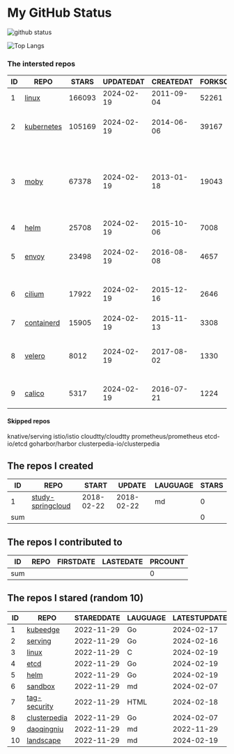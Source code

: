 # My GitHub Status

<img src="https://github-readme-stats-1.yihong0618.vercel.app/api?username=daoqingniu&show_icons=true&&&hide_title=true&count_private=true" alt="github status" />

![Top Langs](https://github-readme-stats-1.yihong0618.vercel.app/api/top-langs/?username=daoqingniu&layout=compact)

<!--START_SECTION:github_repos-->
### The intersted repos
| ID |                          REPO                          | STARS  | UPDATEDAT  | CREATEDAT  | FORKSCOUNT |                                                DESCRIPTIONS                                                |
|----|--------------------------------------------------------|--------|------------|------------|------------|------------------------------------------------------------------------------------------------------------|
|  1 | [linux](https://github.com/torvalds/linux)             | 166093 | 2024-02-19 | 2011-09-04 |      52261 | Linux kernel source tree                                                                                   |
|  2 | [kubernetes](https://github.com/kubernetes/kubernetes) | 105169 | 2024-02-19 | 2014-06-06 |      39167 | Production-Grade Container Scheduling and Management                                                       |
|  3 | [moby](https://github.com/moby/moby)                   |  67378 | 2024-02-19 | 2013-01-18 |      19043 | The Moby Project - a collaborative project for the container ecosystem to assemble container-based systems |
|  4 | [helm](https://github.com/helm/helm)                   |  25708 | 2024-02-19 | 2015-10-06 |       7008 | The Kubernetes Package Manager                                                                             |
|  5 | [envoy](https://github.com/envoyproxy/envoy)           |  23498 | 2024-02-19 | 2016-08-08 |       4657 | Cloud-native high-performance edge/middle/service proxy                                                    |
|  6 | [cilium](https://github.com/cilium/cilium)             |  17922 | 2024-02-19 | 2015-12-16 |       2646 | eBPF-based Networking, Security, and Observability                                                         |
|  7 | [containerd](https://github.com/containerd/containerd) |  15905 | 2024-02-19 | 2015-11-13 |       3308 | An open and reliable container runtime                                                                     |
|  8 | [velero](https://github.com/vmware-tanzu/velero)       |   8012 | 2024-02-19 | 2017-08-02 |       1330 | Backup and migrate Kubernetes applications and their persistent volumes                                    |
|  9 | [calico](https://github.com/projectcalico/calico)      |   5317 | 2024-02-19 | 2016-07-21 |       1224 | Cloud native networking and network security                                                               |



#### Skipped repos
knative/serving
istio/istio
cloudtty/cloudtty
prometheus/prometheus
etcd-io/etcd
goharbor/harbor
clusterpedia-io/clusterpedia<!--END_SECTION:github_repos-->

<!--START_SECTION:my_github-->
## The repos I created
| ID  |                                 REPO                                 |   START    |   UPDATE   | LAUGUAGE | STARS |
|-----|----------------------------------------------------------------------|------------|------------|----------|-------|
|   1 | [study-springcloud](https://github.com/daoqingniu/study-springcloud) | 2018-02-22 | 2018-02-22 | md       |     0 |
| sum |                                                                      |            |            |          |     0 |

## The repos I contributed to
| ID  | REPO | FIRSTDATE | LASTEDATE | PRCOUNT |
|-----|------|-----------|-----------|---------|
| sum |      |           |           |       0 |

## The repos I stared (random 10)
| ID |                              REPO                               | STAREDDATE | LAUGUAGE | LATESTUPDATE |
|----|-----------------------------------------------------------------|------------|----------|--------------|
|  1 | [kubeedge](https://github.com/kubeedge/kubeedge)                | 2022-11-29 | Go       | 2024-02-17   |
|  2 | [serving](https://github.com/knative/serving)                   | 2022-11-29 | Go       | 2024-02-16   |
|  3 | [linux](https://github.com/torvalds/linux)                      | 2022-11-29 | C        | 2024-02-19   |
|  4 | [etcd](https://github.com/etcd-io/etcd)                         | 2022-11-29 | Go       | 2024-02-19   |
|  5 | [helm](https://github.com/helm/helm)                            | 2022-11-29 | Go       | 2024-02-19   |
|  6 | [sandbox](https://github.com/cncf/sandbox)                      | 2022-11-29 | md       | 2024-02-07   |
|  7 | [tag-security](https://github.com/cncf/tag-security)            | 2022-11-29 | HTML     | 2024-02-18   |
|  8 | [clusterpedia](https://github.com/clusterpedia-io/clusterpedia) | 2022-11-29 | Go       | 2024-02-07   |
|  9 | [daoqingniu](https://github.com/daoqingniu/daoqingniu)          | 2022-11-29 | md       | 2022-11-29   |
| 10 | [landscape](https://github.com/cncf/landscape)                  | 2022-11-29 | md       | 2024-02-19   |

<!--END_SECTION:my_github-->
